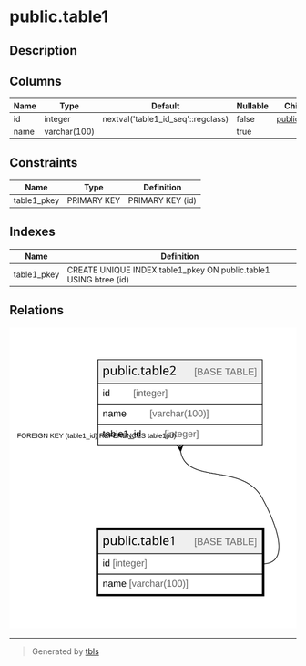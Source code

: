 # public.table1

## Description

## Columns

| Name | Type | Default | Nullable | Children | Parents | Comment |
| ---- | ---- | ------- | -------- | -------- | ------- | ------- |
| id | integer | nextval('table1_id_seq'::regclass) | false | [public.table2](public.table2.md) |  |  |
| name | varchar(100) |  | true |  |  |  |

## Constraints

| Name | Type | Definition |
| ---- | ---- | ---------- |
| table1_pkey | PRIMARY KEY | PRIMARY KEY (id) |

## Indexes

| Name | Definition |
| ---- | ---------- |
| table1_pkey | CREATE UNIQUE INDEX table1_pkey ON public.table1 USING btree (id) |

## Relations

![er](public.table1.svg)

---

> Generated by [tbls](https://github.com/k1LoW/tbls)
